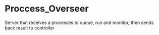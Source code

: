 # Proccess_Overseer
Server that receives a processes to queue, run and monitor, then sends back result to controller
